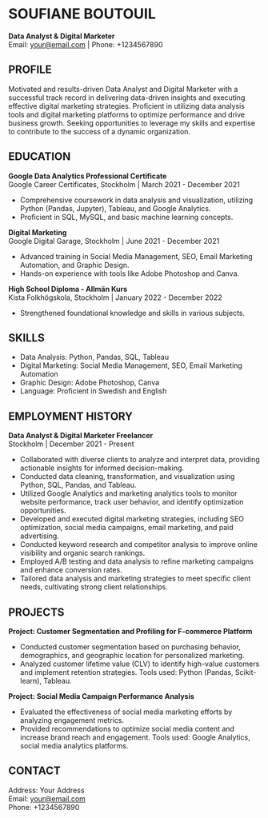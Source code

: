 # SOUFIANE BOUTOUIL
**Data Analyst & Digital Marketer**  
Email: your@email.com | Phone: +1234567890

## **PROFILE**
Motivated and results-driven Data Analyst and Digital Marketer with a successful track record in delivering data-driven insights and executing effective digital marketing strategies. Proficient in utilizing data analysis tools and digital marketing platforms to optimize performance and drive business growth. Seeking opportunities to leverage my skills and expertise to contribute to the success of a dynamic organization.

## **EDUCATION**
**Google Data Analytics Professional Certificate**  
Google Career Certificates, Stockholm | March 2021 - December 2021  
- Comprehensive coursework in data analysis and visualization, utilizing Python (Pandas, Jupyter), Tableau, and Google Analytics.
- Proficient in SQL, MySQL, and basic machine learning concepts.

**Digital Marketing**  
Google Digital Garage, Stockholm | June 2021 - December 2021  
- Advanced training in Social Media Management, SEO, Email Marketing Automation, and Graphic Design.
- Hands-on experience with tools like Adobe Photoshop and Canva.

**High School Diploma - Allmän Kurs**  
Kista Folkhögskola, Stockholm | January 2022 - December 2022  
- Strengthened foundational knowledge and skills in various subjects.

## **SKILLS**
- Data Analysis: Python, Pandas, SQL, Tableau
- Digital Marketing: Social Media Management, SEO, Email Marketing Automation
- Graphic Design: Adobe Photoshop, Canva
- Language: Proficient in Swedish and English

## **EMPLOYMENT HISTORY**
**Data Analyst & Digital Marketer Freelancer**  
Stockholm | December 2021 - Present  
- Collaborated with diverse clients to analyze and interpret data, providing actionable insights for informed decision-making.
- Conducted data cleaning, transformation, and visualization using Python, SQL, Pandas, and Tableau.
- Utilized Google Analytics and marketing analytics tools to monitor website performance, track user behavior, and identify optimization opportunities.
- Developed and executed digital marketing strategies, including SEO optimization, social media campaigns, email marketing, and paid advertising.
- Conducted keyword research and competitor analysis to improve online visibility and organic search rankings.
- Employed A/B testing and data analysis to refine marketing campaigns and enhance conversion rates.
- Tailored data analysis and marketing strategies to meet specific client needs, cultivating strong client relationships.

## **PROJECTS**
**Project: Customer Segmentation and Profiling for F-commerce Platform**  
- Conducted customer segmentation based on purchasing behavior, demographics, and geographic location for personalized marketing.
- Analyzed customer lifetime value (CLV) to identify high-value customers and implement retention strategies. Tools used: Python (Pandas, Scikit-learn), Tableau.

**Project: Social Media Campaign Performance Analysis**  
- Evaluated the effectiveness of social media marketing efforts by analyzing engagement metrics.
- Provided recommendations to optimize social media content and increase brand reach and engagement. Tools used: Google Analytics, social media analytics platforms.

## **CONTACT**
Address: Your Address  
Email: your@email.com  
Phone: +1234567890
